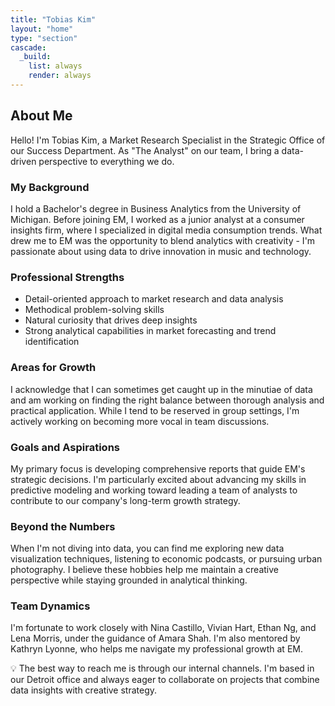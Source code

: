 ```yaml
---
title: "Tobias Kim"
layout: "home"
type: "section"
cascade:
  _build:
    list: always
    render: always
---
```

## About Me

Hello! I'm Tobias Kim, a Market Research Specialist in the Strategic Office of our Success Department. As "The Analyst" on our team, I bring a data-driven perspective to everything we do.

### My Background

I hold a Bachelor's degree in Business Analytics from the University of Michigan. Before joining EM, I worked as a junior analyst at a consumer insights firm, where I specialized in digital media consumption trends. What drew me to EM was the opportunity to blend analytics with creativity - I'm passionate about using data to drive innovation in music and technology.

### Professional Strengths

- Detail-oriented approach to market research and data analysis
- Methodical problem-solving skills
- Natural curiosity that drives deep insights
- Strong analytical capabilities in market forecasting and trend identification

### Areas for Growth

I acknowledge that I can sometimes get caught up in the minutiae of data and am working on finding the right balance between thorough analysis and practical application. While I tend to be reserved in group settings, I'm actively working on becoming more vocal in team discussions.

### Goals and Aspirations

My primary focus is developing comprehensive reports that guide EM's strategic decisions. I'm particularly excited about advancing my skills in predictive modeling and working toward leading a team of analysts to contribute to our company's long-term growth strategy.

### Beyond the Numbers

When I'm not diving into data, you can find me exploring new data visualization techniques, listening to economic podcasts, or pursuing urban photography. I believe these hobbies help me maintain a creative perspective while staying grounded in analytical thinking.

### Team Dynamics

I'm fortunate to work closely with Nina Castillo, Vivian Hart, Ethan Ng, and Lena Morris, under the guidance of Amara Shah. I'm also mentored by Kathryn Lyonne, who helps me navigate my professional growth at EM.

<aside>
💡 The best way to reach me is through our internal channels. I'm based in our Detroit office and always eager to collaborate on projects that combine data insights with creative strategy.

</aside>